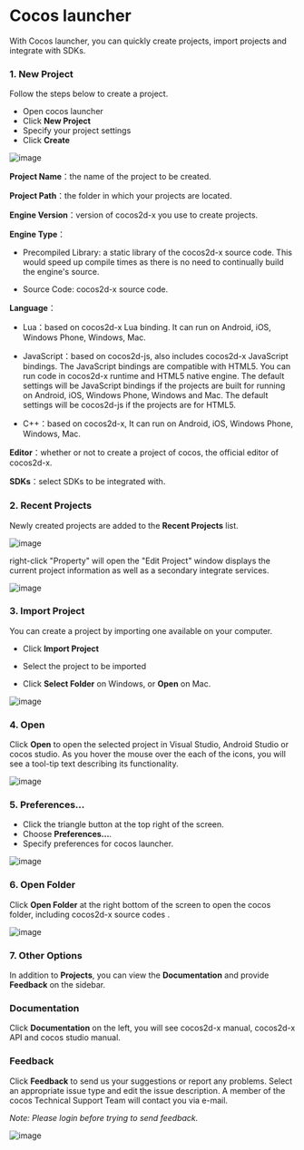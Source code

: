 # Cocos launcher

With Cocos launcher, you can quickly create projects, import projects and integrate with SDKs. 

### 1. New Project ###

Follow the steps below to create a project. 

- Open cocos launcher
- Click **New Project**
- Specify your project settings
- Click **Create**

![image](res_en/image0001.png)

**Project Name**：the name of the project to be created.

**Project Path**：the folder in which your projects are located.

**Engine Version**：version of cocos2d-x you use to create projects. 

**Engine Type**：

- Precompiled Library: a static library of the cocos2d-x source code. This would speed up compile times as there is no need to continually build the engine's source.

- Source Code: cocos2d-x source code. 

**Language**：

- Lua：based on cocos2d-x Lua binding. It can run on Android, iOS, Windows Phone, Windows, Mac. 

- JavaScript：based on cocos2d-js, also includes cocos2d-x JavaScript bindings. The JavaScript bindings are compatible with HTML5. You can run code in cocos2d-x runtime and HTML5 native engine. The default settings will be JavaScript bindings if the projects are built for running on Android, iOS, Windows Phone, Windows and Mac. The default settings will be cocos2d-js if the projects are for HTML5.

- C++：based on cocos2d-x, It can run on Android, iOS, Windows Phone, Windows, Mac. 

**Editor**：whether or not to create a project of cocos, the official editor of cocos2d-x. 

**SDKs**：select SDKs to be integrated with. 

### 2. Recent Projects ###

Newly created projects are added to the **Recent Projects** list. 

![image](res_en/image0002.png)

right-click "Property" will open the "Edit Project" window displays the current project information as well as a secondary integrate services.

![image](res_en/image0018.png)

### 3. Import Project ###

You can create a project by importing one available on your computer. 

- Click **Import Project**

- Select the project to be imported 

- Click **Select Folder** on Windows, or **Open** on Mac. 
	
![image](res_en/image0008.png)

### 4. Open ###

Click **Open** to open the selected project in Visual Studio, Android Studio or cocos studio. As you hover the mouse over the each of the icons, you will see a tool-tip text describing its functionality.

![image](res_en/image0010.png)

### 5. Preferences... ###

- Click the triangle button at the top right of the screen.
- Choose **Preferences...**.
- Specify preferences for cocos launcher.

![image](res_en/image0011.png)

### 6. Open Folder ###

Click **Open Folder** at the right bottom of the screen to open the cocos folder, including cocos2d-x source codes . 

![image](res_en/image0012.png)

### 7. Other Options ###

In addition to **Projects**, you can view the **Documentation** and provide **Feedback** on the sidebar.

### Documentation ###

Click **Documentation** on the left, you will see cocos2d-x manual, cocos2d-x API and cocos studio manual. 

### Feedback ###

Click **Feedback** to send us your suggestions or report any problems. Select an appropriate issue type and edit the issue description. A member of the cocos Technical Support Team will contact you via e-mail.

*Note: Please login before trying to send feedback.* 

![image](res_en/image0017.png)